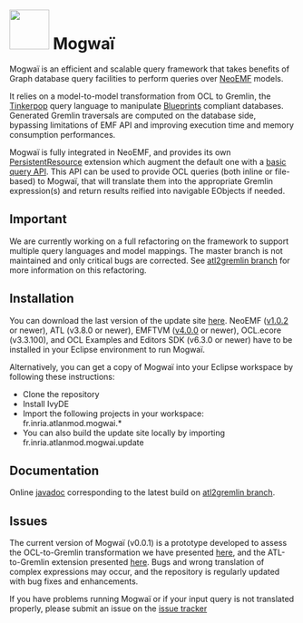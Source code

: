 # <img src="http://atlanmod.github.io/Mogwai/resources/Mogwai_logo.png" width="70" />&nbsp;Mogwaï

Mogwaï is an efficient and scalable query framework that takes benefits of Graph database query facilities to perform queries over [NeoEMF](https://github.com/atlanmod/NeoEMF) models.

It relies on a model-to-model transformation from OCL to Gremlin, the [Tinkerpop](http://www.tinkerpop.com/) query language to manipulate [Blueprints](https://github.com/tinkerpop/blueprints/wiki) compliant databases.
Generated Gremlin traversals are computed on the database side, bypassing limitations of EMF API and improving execution time and memory consumption performances.

Mogwaï is fully integrated in NeoEMF, and provides its own [PersistentResource](https://github.com/atlanmod/NeoEMF/blob/master/core/src/main/java/fr/inria/atlanmod/neoemf/resources/PersistentResource.java) extension which augment the default one with a [basic query API](https://github.com/atlanmod/Mogwai/blob/master/core/src/main/java/fr/inria/atlanmod/mogwai/resources/MogwaiResource.java). This API can be used to provide OCL queries (both inline or file-based) to Mogwaï, that will translate them into the appropriate Gremlin expression(s) and return results reified into navigable EObjects if needed.

## Important
We are currently working on a full refactoring on the framework to support multiple query languages and model mappings. The master branch is not maintained and only critical bugs are corrected. See [atl2gremlin branch](https://github.com/atlanmod/Mogwai/tree/atl2gremlin) for more information on this refactoring.

## Installation
  You can download the last version of the update site [here](). NeoEMF ([v1.0.2](https://atlanmod.github.io/NeoEMF/releases/latest/plugin/) or newer), ATL (v3.8.0 or newer), EMFTVM ([v4.0.0](http://marketplace.eclipse.org/node/609049) or newer), OCL.ecore (v3.3.100), and OCL Examples and Editors SDK (v6.3.0 or newer) have to be installed in your Eclipse environment to run Mogwaï.

  Alternatively, you can get a copy of Mogwaï into your Eclipse workspace by following these instructions:
  * Clone the repository
  * Install IvyDE
  * Import the following projects in your workspace: fr.inria.atlanmod.mogwai.*
  * You can also build the update site locally by importing fr.inria.atlanmod.mogwai.update

## Documentation
Online [javadoc](https://atlanmod.github.io/Mogwai/documentation/index.html) corresponding to the latest build on [atl2gremlin branch](https://github.com/atlanmod/Mogwai/tree/atl2gremlin).

## Issues

The current version of Mogwaï (v0.0.1) is a prototype developed to assess the OCL-to-Gremlin transformation we have presented [here](https://hal.archives-ouvertes.fr/hal-01344019/file/document.pdf), and the ATL-to-Gremlin extension presented [here](https://hal.archives-ouvertes.fr/hal-01589582/document). Bugs and wrong translation of complex expressions may occur, and the repository is regularly updated with bug fixes and enhancements.

If you have problems running Mogwaï or if your input query is not translated properly, please submit an issue on the [issue tracker](https://github.com/atlanmod/Mogwai/issues)
